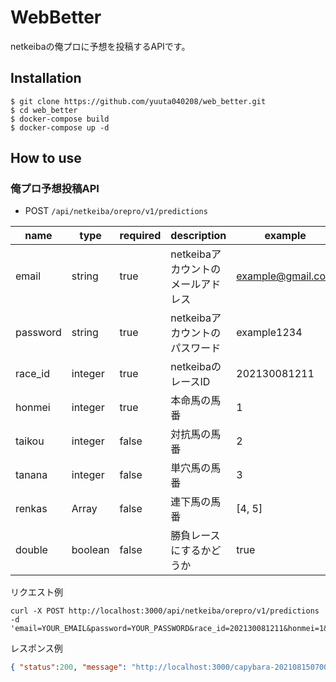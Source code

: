 # WebBetter

netkeibaの俺プロに予想を投稿するAPIです。

## Installation

```
$ git clone https://github.com/yuuta040208/web_better.git
$ cd web_better
$ docker-compose build
$ docker-compose up -d
```

## How to use

### 俺プロ予想投稿API

- POST `/api/netkeiba/orepro/v1/predictions`

|name|type|required|description|example|
|---|---|---|---|---|
|email|string|true|netkeibaアカウントのメールアドレス|example@gmail.com|
|password|string|true|netkeibaアカウントのパスワード|example1234|
|race_id|integer|true|netkeibaのレースID|202130081211|
|honmei|integer|true|本命馬の馬番|1|
|taikou|integer|false|対抗馬の馬番|2|
|tanana|integer|false|単穴馬の馬番|3|
|renkas|Array<integer>|false|連下馬の馬番|[4, 5]|
|double|boolean|false|勝負レースにするかどうか|true|


リクエスト例

```curl
curl -X POST http://localhost:3000/api/netkeiba/orepro/v1/predictions -d 'email=YOUR_EMAIL&password=YOUR_PASSWORD&race_id=202130081211&honmei=1&taikou=2&tanana=3&renkas[]=4&renkas[]=5&double=true'
``` 

レスポンス例

```json
{ "status":200, "message": "http://localhost:3000/capybara-202108150700382364758095.png" }
```